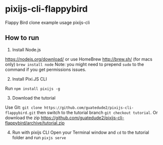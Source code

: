 # pixijs-cli-flappybird
Flappy Bird clone example usage pixijs-cli 

## How to run
1. Install Node.js

  https://nodejs.org/download/
  or
  use HomeBrew http://brew.sh/ (for macs only)
  `brew install node`
  Note: you might need to prepend `sudo` to the command if you get permissions issues.

2. Install Pixi.JS CLI

  Run `npm install pixijs -g`
  
3. Download the tutorial

  Use Git: `git clone https://github.com/guatedude2/pixijs-cli-flappybird.git` then switch to the tutorial branch `git checkout tutorial`.
  Or download the zip https://github.com/guatedude2/pixijs-cli-flappybird/archive/tutorial.zip
  
4. Run with pixijs CLI
  Open your Terminal window and `cd` to the tutorial folder and run `pixjs serve`


